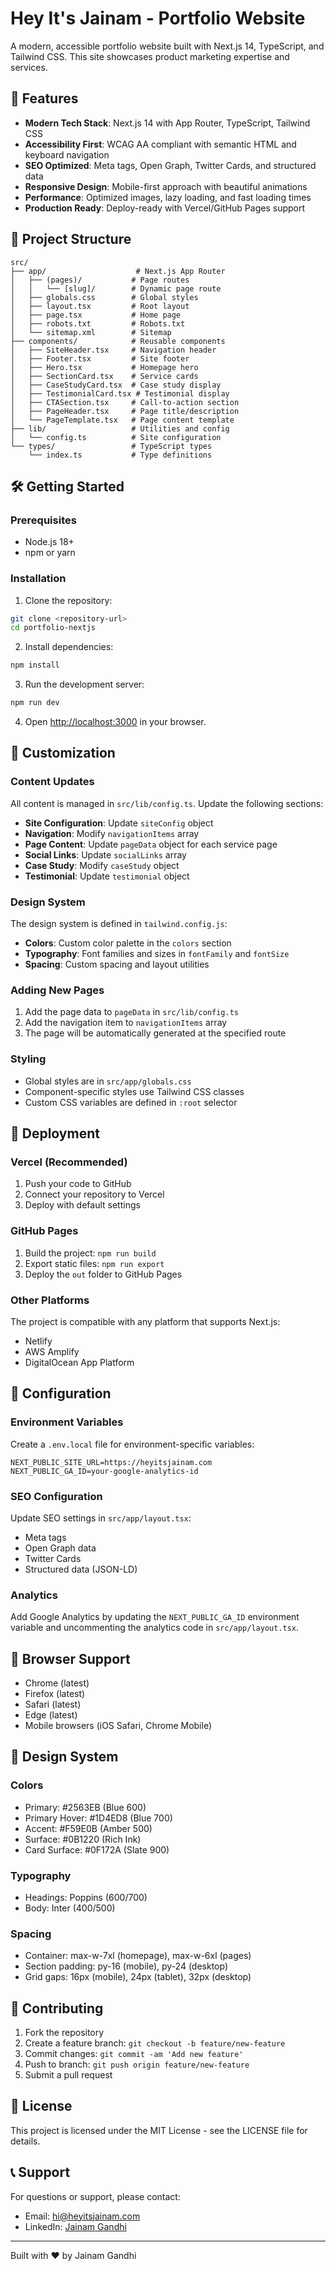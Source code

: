 # Hey It's Jainam - Portfolio Website

A modern, accessible portfolio website built with Next.js 14, TypeScript, and Tailwind CSS. This site showcases product marketing expertise and services.

## 🚀 Features

- **Modern Tech Stack**: Next.js 14 with App Router, TypeScript, Tailwind CSS
- **Accessibility First**: WCAG AA compliant with semantic HTML and keyboard navigation
- **SEO Optimized**: Meta tags, Open Graph, Twitter Cards, and structured data
- **Responsive Design**: Mobile-first approach with beautiful animations
- **Performance**: Optimized images, lazy loading, and fast loading times
- **Production Ready**: Deploy-ready with Vercel/GitHub Pages support

## 📁 Project Structure

```
src/
├── app/                    # Next.js App Router
│   ├── (pages)/           # Page routes
│   │   └── [slug]/        # Dynamic page route
│   ├── globals.css        # Global styles
│   ├── layout.tsx         # Root layout
│   ├── page.tsx           # Home page
│   ├── robots.txt         # Robots.txt
│   └── sitemap.xml        # Sitemap
├── components/            # Reusable components
│   ├── SiteHeader.tsx     # Navigation header
│   ├── Footer.tsx         # Site footer
│   ├── Hero.tsx           # Homepage hero
│   ├── SectionCard.tsx    # Service cards
│   ├── CaseStudyCard.tsx  # Case study display
│   ├── TestimonialCard.tsx # Testimonial display
│   ├── CTASection.tsx     # Call-to-action section
│   ├── PageHeader.tsx     # Page title/description
│   └── PageTemplate.tsx   # Page content template
├── lib/                   # Utilities and config
│   └── config.ts          # Site configuration
└── types/                 # TypeScript types
    └── index.ts           # Type definitions
```

## 🛠️ Getting Started

### Prerequisites

- Node.js 18+ 
- npm or yarn

### Installation

1. Clone the repository:
```bash
git clone <repository-url>
cd portfolio-nextjs
```

2. Install dependencies:
```bash
npm install
```

3. Run the development server:
```bash
npm run dev
```

4. Open [http://localhost:3000](http://localhost:3000) in your browser.

## 📝 Customization

### Content Updates

All content is managed in `src/lib/config.ts`. Update the following sections:

- **Site Configuration**: Update `siteConfig` object
- **Navigation**: Modify `navigationItems` array
- **Page Content**: Update `pageData` object for each service page
- **Social Links**: Update `socialLinks` array
- **Case Study**: Modify `caseStudy` object
- **Testimonial**: Update `testimonial` object

### Design System

The design system is defined in `tailwind.config.js`:

- **Colors**: Custom color palette in the `colors` section
- **Typography**: Font families and sizes in `fontFamily` and `fontSize`
- **Spacing**: Custom spacing and layout utilities

### Adding New Pages

1. Add the page data to `pageData` in `src/lib/config.ts`
2. Add the navigation item to `navigationItems` array
3. The page will be automatically generated at the specified route

### Styling

- Global styles are in `src/app/globals.css`
- Component-specific styles use Tailwind CSS classes
- Custom CSS variables are defined in `:root` selector

## 🚀 Deployment

### Vercel (Recommended)

1. Push your code to GitHub
2. Connect your repository to Vercel
3. Deploy with default settings

### GitHub Pages

1. Build the project: `npm run build`
2. Export static files: `npm run export`
3. Deploy the `out` folder to GitHub Pages

### Other Platforms

The project is compatible with any platform that supports Next.js:
- Netlify
- AWS Amplify
- DigitalOcean App Platform

## 🔧 Configuration

### Environment Variables

Create a `.env.local` file for environment-specific variables:

```env
NEXT_PUBLIC_SITE_URL=https://heyitsjainam.com
NEXT_PUBLIC_GA_ID=your-google-analytics-id
```

### SEO Configuration

Update SEO settings in `src/app/layout.tsx`:
- Meta tags
- Open Graph data
- Twitter Cards
- Structured data (JSON-LD)

### Analytics

Add Google Analytics by updating the `NEXT_PUBLIC_GA_ID` environment variable and uncommenting the analytics code in `src/app/layout.tsx`.

## 📱 Browser Support

- Chrome (latest)
- Firefox (latest)
- Safari (latest)
- Edge (latest)
- Mobile browsers (iOS Safari, Chrome Mobile)

## 🎨 Design System

### Colors
- Primary: #2563EB (Blue 600)
- Primary Hover: #1D4ED8 (Blue 700)
- Accent: #F59E0B (Amber 500)
- Surface: #0B1220 (Rich Ink)
- Card Surface: #0F172A (Slate 900)

### Typography
- Headings: Poppins (600/700)
- Body: Inter (400/500)

### Spacing
- Container: max-w-7xl (homepage), max-w-6xl (pages)
- Section padding: py-16 (mobile), py-24 (desktop)
- Grid gaps: 16px (mobile), 24px (tablet), 32px (desktop)

## 🤝 Contributing

1. Fork the repository
2. Create a feature branch: `git checkout -b feature/new-feature`
3. Commit changes: `git commit -am 'Add new feature'`
4. Push to branch: `git push origin feature/new-feature`
5. Submit a pull request

## 📄 License

This project is licensed under the MIT License - see the LICENSE file for details.

## 📞 Support

For questions or support, please contact:
- Email: hi@heyitsjainam.com
- LinkedIn: [Jainam Gandhi](https://www.linkedin.com/in/jainamtgandhi)

---

Built with ❤️ by Jainam Gandhi

